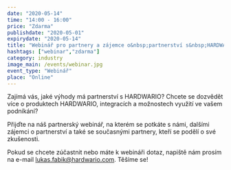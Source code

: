 ```yaml
---
date: "2020-05-14"
time: "14:00 - 16:00"
price: "Zdarma"
publishdate: "2020-05-01"
expirydate: "2020-05-14"
title: "Webinář pro partnery a zájemce o&nbsp;partnerství s&nbsp;HARDWARIO "
hashtags: ["webinar","zdarma"]
category: industry
image_main: /events/webinar.jpg
event_type: "Webinář"
place: "Online"
---
```


Zajímá vás, jaké výhody má partnerství s HARDWARIO? Chcete se dozvědět více o produktech HARDWARIO, integracích a možnostech využití ve vašem podníkání?

Přijďte na náš partnerský webinář, na kterém se potkáte s námi, dalšími zájemci o partnerství a také se současnými partnery, kteří se podělí o své zkušenosti.

Pokud se chcete zúčastnit nebo máte k webináři dotaz, napiště nám prosím na e-mail [lukas.fabik@hardwario.com](mailto:lukas.fabik@hardwario.com). Těšíme se!
